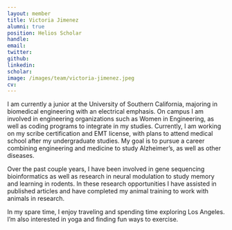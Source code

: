 ```yaml
---
layout: member
title: Victoria Jimenez
alumni: true
position: Helios Scholar
handle:
email: 
twitter:
github:
linkedin:
scholar: 
image: /images/team/victoria-jimenez.jpeg
cv:
---
```


I am currently a junior at the University of Southern California, majoring in biomedical engineering with an electrical emphasis. On campus I am involved in engineering organizations such as Women in Engineering, as well as coding programs to integrate in my studies. Currently, I am working on my scribe certification and EMT license, with plans to attend medical school after my undergraduate studies. My goal is to pursue a career combining engineering and medicine to study Alzheimer’s, as well as other diseases.

Over the past couple years, I have been involved in gene sequencing bioinformatics as well as research in neural modulation to study memory and learning in rodents. In these research opportunities I have assisted in published articles and have completed my animal training to work with animals in research. 

In my spare time, I enjoy traveling and spending time exploring Los Angeles. I’m also interested in yoga and finding fun ways to exercise.